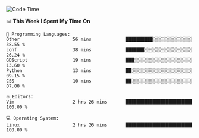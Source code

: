 <!-- [![Top Langs](https://github-readme-stats.vercel.app/api/top-langs/?username=gagahsyuja&theme=dracula&hide_border=true&border_radius=7)](https://github.com/anuraghazra/github-readme-stats) -->

<!--START_SECTION:waka-->
![Code Time](http://img.shields.io/badge/Code%20Time-172%20hrs%206%20mins-blue)

📊 **This Week I Spent My Time On** 

```text
💬 Programming Languages: 
Other                    56 mins             ██████████░░░░░░░░░░░░░░░   38.55 % 
conf                     38 mins             ███████░░░░░░░░░░░░░░░░░░   26.24 % 
GDScript                 19 mins             ███░░░░░░░░░░░░░░░░░░░░░░   13.60 % 
Python                   13 mins             ██░░░░░░░░░░░░░░░░░░░░░░░   09.15 % 
CSS                      10 mins             ██░░░░░░░░░░░░░░░░░░░░░░░   07.00 % 

🔥 Editors: 
Vim                      2 hrs 26 mins       █████████████████████████   100.00 % 

💻 Operating System: 
Linux                    2 hrs 26 mins       █████████████████████████   100.00 % 
```


<!--END_SECTION:waka-->
